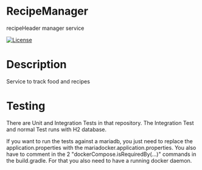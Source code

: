 # RecipeManager

recipeHeader manager service

[![License](https://img.shields.io/github/license/vwengert/RecipeManager)](https://github.com/vwengert/RecipeManager/blob/main/LICENSE)

# Description

Service to track food and recipes

# Testing

There are Unit and Integration Tests in that repository. The Integration Test and normal Test runs with H2 database.

If you want to run the tests against a mariadb, you just need to replace the application.properties with the
mariadocker.application.properties. You also have to comment in  the 2 "dockerCompose.isRequiredBy(...)" commands 
in the build.gradle. For that you also need to have a running docker daemon.
